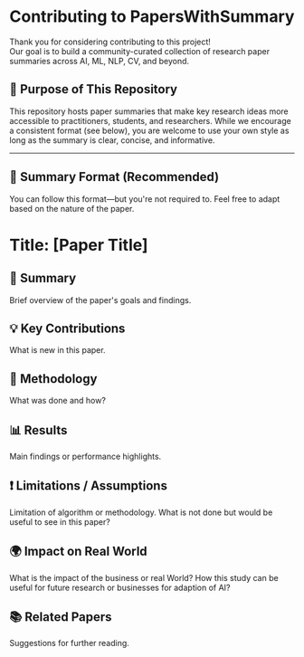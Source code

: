 # Contributing to PapersWithSummary

Thank you for considering contributing to this project!  
Our goal is to build a community-curated collection of research paper summaries across AI, ML, NLP, CV, and beyond.

## 📌 Purpose of This Repository

This repository hosts paper summaries that make key research ideas more accessible to practitioners, students, and researchers. While we encourage a consistent format (see below), you are welcome to use your own style as long as the summary is clear, concise, and informative.

---

## 🧾 Summary Format (Recommended)

You can follow this format—but you're not required to. Feel free to adapt based on the nature of the paper.

# Title: [Paper Title]

## 📝 Summary
Brief overview of the paper's goals and findings.

## 💡 Key Contributions
What is new in this paper.

## 🔬 Methodology
What was done and how?

## 📊 Results
Main findings or performance highlights.

## ❗ Limitations / Assumptions
Limitation of algorithm or methodology. What is not done but would be useful to see in this paper?

## 🌍 Impact on Real World
What is the impact of the business or real World? How this study can be useful for future research or businesses for adaption of AI?

## 📚 Related Papers 
Suggestions for further reading. 
